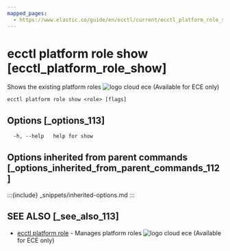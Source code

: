```yaml
---
mapped_pages:
  - https://www.elastic.co/guide/en/ecctl/current/ecctl_platform_role_show.html
---
```


# ecctl platform role show [ecctl_platform_role_show]

Shows the existing platform roles ![logo cloud ece](https://doc-icons.s3.us-east-2.amazonaws.com/logo_cloud_ece.svg "Supported on {{ece}}") (Available for ECE only)

```
ecctl platform role show <role> [flags]
```


## Options [_options_113]

```
  -h, --help   help for show
```


## Options inherited from parent commands [_options_inherited_from_parent_commands_112]

:::{include} _snippets/inherited-options.md
:::


## SEE ALSO [_see_also_113]

* [ecctl platform role](/reference/ecctl_platform_role.md)	 - Manages platform roles ![logo cloud ece](https://doc-icons.s3.us-east-2.amazonaws.com/logo_cloud_ece.svg "Supported on {{ece}}") (Available for ECE only)


